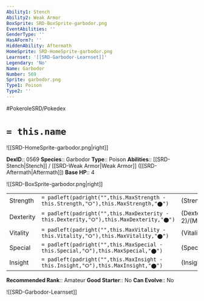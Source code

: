 ```yaml
---
Ability1: Stench
Ability2: Weak Armor
BoxSprite: SRD-BoxSprite-garbodor.png
EventAbilities: ''
GenderType: ''
HasAForm?: ''
HiddenAbility: Aftermath
HomeSprite: SRD-HomeSprite-garbodor.png
Learnset: '[[SRD-Garbodor-Learnset]]'
Legendary: 'No'
Name: Garbodor
Number: 569
Sprite: garbodor.png
Type1: Poison
Type2: ''
---
```


#PokeroleSRD/Pokedex

# `= this.name`

![[SRD-HomeSprite-garbodor.png|right]]

**DexID**:: 0569
**Species**:: Garbodor
**Type**:: Poison
**Abilities**:: [[SRD-Stench|Stench]] / [[SRD-Weak Armor|Weak Armor]] ([[SRD-Aftermath|Aftermath]])
**Base HP**:: 4

![[SRD-BoxSprite-garbodor.png|right]]

|           |                                                                                        |                                          |
| --------- | -------------------------------------------------------------------------------------- | ---------------------------------------- |
| Strength  | `= padleft(padright("",this.MaxStrength - this.Strength,"⭘"),this.MaxStrength,"⬤")`    | (Strength::3)/(MaxStrength::6)   |
| Dexterity | `= padleft(padright("",this.MaxDexterity - this.Dexterity,"⭘"),this.MaxDexterity,"⬤")` | (Dexterity:: 2)/(MaxDexterity::5) |
| Vitality  | `= padleft(padright("",this.MaxVitality - this.Vitality,"⭘"),this.MaxVitality,"⬤")`    | (Vitality::2)/(MaxVitality::5)   |
| Special   | `= padleft(padright("",this.MaxSpecial - this.Special,"⭘"),this.MaxSpecial,"⬤")`       | (Special::2)/(MaxSpecial::4)     |
| Insight   | `= padleft(padright("",this.MaxInsight - this.Insight,"⭘"),this.MaxInsight,"⬤")`       | (Insight::2)/(MaxInsight::5)     |

**Recommended Rank**:: Amateur
**Good Starter**:: No
**Can Evolve**:: No

![[SRD-Garbodor-Learnset]]